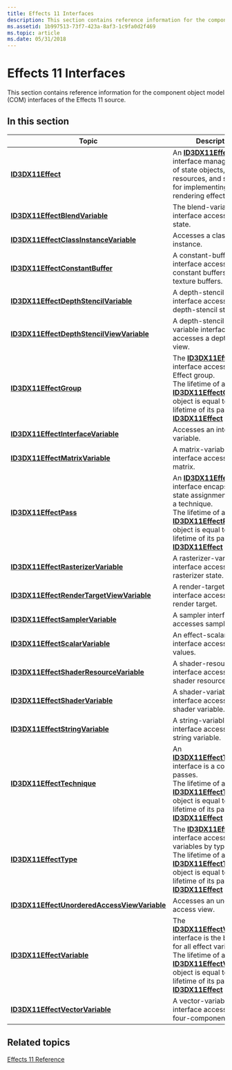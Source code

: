 ```yaml
---
title: Effects 11 Interfaces
description: This section contains reference information for the component object model (COM) interfaces of the Effects 11 source.
ms.assetid: 1b997513-73f7-423a-8af3-1c9fa0d2f469
ms.topic: article
ms.date: 05/31/2018
---
```


# Effects 11 Interfaces

This section contains reference information for the component object model (COM) interfaces of the Effects 11 source.


## In this section



| Topic                                                                                                   | Description                                                                                                                                                                                                                                                                                                   |
|---------------------------------------------------------------------------------------------------------|---------------------------------------------------------------------------------------------------------------------------------------------------------------------------------------------------------------------------------------------------------------------------------------------------------------|
| [**ID3DX11Effect**](id3dx11effect.md)<br/>                                                       | An [**ID3DX11Effect**](id3dx11effect.md) interface manages a set of state objects, resources, and shaders for implementing a rendering effect.<br/>                                                                                                                                                    |
| [**ID3DX11EffectBlendVariable**](id3dx11effectblendvariable.md)<br/>                             | The blend-variable interface accesses blend state.<br/>                                                                                                                                                                                                                                                 |
| [**ID3DX11EffectClassInstanceVariable**](id3dx11effectclassinstancevariable.md)<br/>             | Accesses a class instance.<br/>                                                                                                                                                                                                                                                                         |
| [**ID3DX11EffectConstantBuffer**](id3dx11effectconstantbuffer.md)<br/>                           | A constant-buffer interface accesses constant buffers or texture buffers.<br/>                                                                                                                                                                                                                          |
| [**ID3DX11EffectDepthStencilVariable**](id3dx11effectdepthstencilvariable.md)<br/>               | A depth-stencil-variable interface accesses depth-stencil state.<br/>                                                                                                                                                                                                                                   |
| [**ID3DX11EffectDepthStencilViewVariable**](id3dx11effectdepthstencilviewvariable.md)<br/>       | A depth-stencil-view-variable interface accesses a depth-stencil view.<br/>                                                                                                                                                                                                                             |
| [**ID3DX11EffectGroup**](id3dx11effectgroup.md)<br/>                                             | The [**ID3DX11EffectGroup**](id3dx11effectgroup.md) interface accesses an Effect group.<br/> The lifetime of an [**ID3DX11EffectGroup**](id3dx11effectgroup.md) object is equal to the lifetime of its parent [**ID3DX11Effect**](id3dx11effect.md) object.<br/>                               |
| [**ID3DX11EffectInterfaceVariable**](id3dx11effectinterfacevariable.md)<br/>                     | Accesses an interface variable.<br/>                                                                                                                                                                                                                                                                    |
| [**ID3DX11EffectMatrixVariable**](id3dx11effectmatrixvariable.md)<br/>                           | A matrix-variable interface accesses a matrix.<br/>                                                                                                                                                                                                                                                     |
| [**ID3DX11EffectPass**](id3dx11effectpass.md)<br/>                                               | An [**ID3DX11EffectPass**](id3dx11effectpass.md) interface encapsulates state assignments within a technique.<br/> The lifetime of an [**ID3DX11EffectPass**](id3dx11effectpass.md) object is equal to the lifetime of its parent [**ID3DX11Effect**](id3dx11effect.md) object.<br/>           |
| [**ID3DX11EffectRasterizerVariable**](id3dx11effectrasterizervariable.md)<br/>                   | A rasterizer-variable interface accesses rasterizer state.<br/>                                                                                                                                                                                                                                         |
| [**ID3DX11EffectRenderTargetViewVariable**](id3dx11effectrendertargetviewvariable.md)<br/>       | A render-target-view interface accesses a render target.<br/>                                                                                                                                                                                                                                           |
| [**ID3DX11EffectSamplerVariable**](id3dx11effectsamplervariable.md)<br/>                         | A sampler interface accesses sampler state.<br/>                                                                                                                                                                                                                                                        |
| [**ID3DX11EffectScalarVariable**](id3dx11effectscalarvariable.md)<br/>                           | An effect-scalar-variable interface accesses scalar values.<br/>                                                                                                                                                                                                                                        |
| [**ID3DX11EffectShaderResourceVariable**](id3dx11effectshaderresourcevariable.md)<br/>           | A shader-resource interface accesses a shader resource.<br/>                                                                                                                                                                                                                                            |
| [**ID3DX11EffectShaderVariable**](id3dx11effectshadervariable.md)<br/>                           | A shader-variable interface accesses a shader variable.<br/>                                                                                                                                                                                                                                            |
| [**ID3DX11EffectStringVariable**](id3dx11effectstringvariable.md)<br/>                           | A string-variable interface accesses a string variable.<br/>                                                                                                                                                                                                                                            |
| [**ID3DX11EffectTechnique**](id3dx11effecttechnique.md)<br/>                                     | An [**ID3DX11EffectTechnique**](id3dx11effecttechnique.md) interface is a collection of passes.<br/> The lifetime of an [**ID3DX11EffectTechnique**](id3dx11effecttechnique.md) object is equal to the lifetime of its parent [**ID3DX11Effect**](id3dx11effect.md) object.<br/>               |
| [**ID3DX11EffectType**](id3dx11effecttype.md)<br/>                                               | The [**ID3DX11EffectType**](id3dx11effecttype.md) interface accesses effect variables by type.<br/> The lifetime of an [**ID3DX11EffectType**](id3dx11effecttype.md) object is equal to the lifetime of its parent [**ID3DX11Effect**](id3dx11effect.md) object.<br/>                          |
| [**ID3DX11EffectUnorderedAccessViewVariable**](id3dx11effectunorderedaccessviewvariable.md)<br/> | Accesses an unordered access view.<br/>                                                                                                                                                                                                                                                                 |
| [**ID3DX11EffectVariable**](id3dx11effectvariable.md)<br/>                                       | The [**ID3DX11EffectVariable**](id3dx11effectvariable.md) interface is the base class for all effect variables.<br/> The lifetime of an [**ID3DX11EffectVariable**](id3dx11effectvariable.md) object is equal to the lifetime of its parent [**ID3DX11Effect**](id3dx11effect.md) object.<br/> |
| [**ID3DX11EffectVectorVariable**](id3dx11effectvectorvariable.md)<br/>                           | A vector-variable interface accesses a four-component vector.<br/>                                                                                                                                                                                                                                      |



 

## Related topics

<dl> <dt>

[Effects 11 Reference](d3d11-graphics-reference-effects11.md)
</dt> </dl>

 

 





